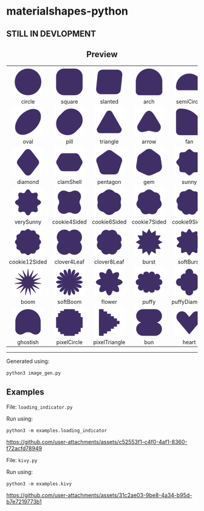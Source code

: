 # materialshapes-python
## STILL IN DEVLOPMENT

<h2 align="center">Preview</h2>

<table align="center">
  <tr>
    <td align="center"><img src="shapes_png/circle.png" width="80"/><br/>circle</td>
    <td align="center"><img src="shapes_png/square.png" width="80"/><br/>square</td>
    <td align="center"><img src="shapes_png/slanted.png" width="80"/><br/>slanted</td>
    <td align="center"><img src="shapes_png/arch.png" width="80"/><br/>arch</td>
    <td align="center"><img src="shapes_png/semiCircle.png" width="80"/><br/>semiCircle</td>
  </tr>
  <tr>
    <td align="center"><img src="shapes_png/oval.png" width="80"/><br/>oval</td>
    <td align="center"><img src="shapes_png/pill.png" width="80"/><br/>pill</td>
    <td align="center"><img src="shapes_png/triangle.png" width="80"/><br/>triangle</td>
    <td align="center"><img src="shapes_png/arrow.png" width="80"/><br/>arrow</td>
    <td align="center"><img src="shapes_png/fan.png" width="80"/><br/>fan</td>
  </tr>
  <tr>
    <td align="center"><img src="shapes_png/diamond.png" width="80"/><br/>diamond</td>
    <td align="center"><img src="shapes_png/clamShell.png" width="80"/><br/>clamShell</td>
    <td align="center"><img src="shapes_png/pentagon.png" width="80"/><br/>pentagon</td>
    <td align="center"><img src="shapes_png/gem.png" width="80"/><br/>gem</td>
    <td align="center"><img src="shapes_png/sunny.png" width="80"/><br/>sunny</td>
  </tr>
  <tr>
    <td align="center"><img src="shapes_png/verySunny.png" width="80"/><br/>verySunny</td>
    <td align="center"><img src="shapes_png/cookie4Sided.png" width="80"/><br/>cookie4Sided</td>
    <td align="center"><img src="shapes_png/cookie6Sided.png" width="80"/><br/>cookie6Sided</td>
    <td align="center"><img src="shapes_png/cookie7Sided.png" width="80"/><br/>cookie7Sided</td>
    <td align="center"><img src="shapes_png/cookie9Sided.png" width="80"/><br/>cookie9Sided</td>
  </tr>
  <tr>
    <td align="center"><img src="shapes_png/cookie12Sided.png" width="80"/><br/>cookie12Sided</td>
    <td align="center"><img src="shapes_png/clover4Leaf.png" width="80"/><br/>clover4Leaf</td>
    <td align="center"><img src="shapes_png/clover8Leaf.png" width="80"/><br/>clover8Leaf</td>
    <td align="center"><img src="shapes_png/burst.png" width="80"/><br/>burst</td>
    <td align="center"><img src="shapes_png/softBurst.png" width="80"/><br/>softBurst</td>
  </tr>
  <tr>
    <td align="center"><img src="shapes_png/boom.png" width="80"/><br/>boom</td>
    <td align="center"><img src="shapes_png/softBoom.png" width="80"/><br/>softBoom</td>
    <td align="center"><img src="shapes_png/flower.png" width="80"/><br/>flower</td>
    <td align="center"><img src="shapes_png/puffy.png" width="80"/><br/>puffy</td>
    <td align="center"><img src="shapes_png/puffyDiamond.png" width="80"/><br/>puffyDiamond</td>
  </tr>
  <tr>
    <td align="center"><img src="shapes_png/ghostish.png" width="80"/><br/>ghostish</td>
    <td align="center"><img src="shapes_png/pixelCircle.png" width="80"/><br/>pixelCircle</td>
    <td align="center"><img src="shapes_png/pixelTriangle.png" width="80"/><br/>pixelTriangle</td>
    <td align="center"><img src="shapes_png/bun.png" width="80"/><br/>bun</td>
    <td align="center"><img src="shapes_png/heart.png" width="80"/><br/>heart</td>
  </tr>
</table>

---

Generated using:

```bash
python3 image_gen.py
```


## Examples

File: `loading_indicator.py`

Run using:
```
python3 -m examples.loading_indicator
```


https://github.com/user-attachments/assets/c52553f1-c4f0-4af1-8360-f72acfd78949


File: `kivy.py`

Run using:
```
python3 -m examples.kivy
```



https://github.com/user-attachments/assets/31c2ae03-9be8-4a34-b95d-b7e7219773b1



